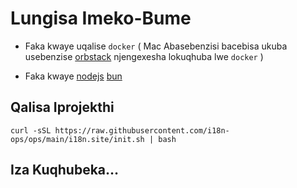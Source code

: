 # Lungisa Imeko-Bume

* Faka kwaye uqalise `docker` ( Mac Abasebenzisi bacebisa ukuba usebenzise [orbstack](https://orbstack.dev) njengexesha lokuqhuba lwe `docker` )

* Faka kwaye [nodejs](https://nodejs.org/en/download/package-manager) [bun](https://bun.sh/docs/installation)

## Qalisa Iprojekthi

```
curl -sSL https://raw.githubusercontent.com/i18n-ops/ops/main/i18n.site/init.sh | bash
```

## Iza Kuqhubeka…